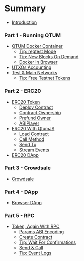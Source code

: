 # Summary

* [Introduction](README.md)

### Part 1 - Running QTUM

* [QTUM Docker Container](part1/qtum-docker.md)
  * [Tip: regtest Mode](part1/qtum-docker.md#running-regtest-mode)
  * [Tip: New Blocks On Demand](part1/qtum-docker.md#new-blocks-on-demand)
  * [Docker In Browser](part1/qtum-docker-codenvy/README.md)
* [UTXOs Accounting](part1/utxos-balances.md)
* [Test & Main Networks](part1/networks.md)
  * [Tip: Free Testnet Tokens](part1/networks.md#getting-testnet-tokens)

### Part 2 - ERC20

* [ERC20 Token](part2/erc20-token.md)
  * [Deploy Contract](part2/erc20-token.md#deploy-contract)
  * [Contract Ownership](part2/erc20-token.md#the-owner-UTXO-address)
  * [Prefund Owner](part2/erc20-token.md#prefunding-the-owner-address)
  * [ABIPlayer](part2/erc20-token.md#using-abiplayer)
* [ERC20 With QtumJS](part2/erc20-js.md)
  * [Load Contract](./part2/erc20-js.md#getting-the-total-supply)
  * [Call Method](./part2/erc20-js.md#calling-a-read-only-method)
  * [Send Tx](./part2/erc20-js.md#mint-tokens-with-send)
  * [Stream Events](./part2/erc20-js.md#observing-contract-events)
* [ERC20 DApp](part2/erc20-dapp.md)


### Part 3 - Crowdsale

* [Crowdsale](part3/ico.md)

### Part 4 - DApp

* [Browser DApp]()

### Part 5 - RPC

* [Token, Again With RPC]()
  * [Params ABI Encoding]()
  * [Create Contract]()
  * [Tip: Wait For Confirmations]()
  * [Send & Call]()
  * [Tip: Event Logs]()
